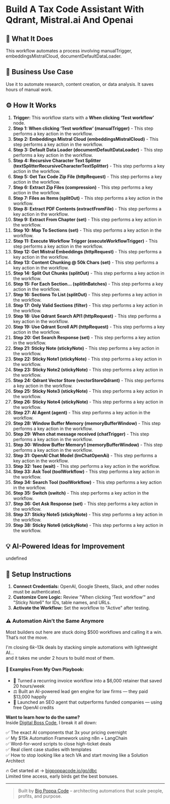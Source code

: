 # Build A Tax Code Assistant With Qdrant, Mistral.ai And Openai

## 🚀 What It Does
This workflow automates a process involving manualTrigger, embeddingsMistralCloud, documentDefaultDataLoader.

## 💼 Business Use Case
Use it to automate research, content creation, or data analysis. It saves hours of manual work.

## ⚙️ How It Works
1.  **Trigger:** This workflow starts with a **When clicking ‘Test workflow’** node.
2. **Step 1: When clicking ‘Test workflow’ (manualTrigger)** - This step performs a key action in the workflow.
3. **Step 2: Embeddings Mistral Cloud (embeddingsMistralCloud)** - This step performs a key action in the workflow.
4. **Step 3: Default Data Loader (documentDefaultDataLoader)** - This step performs a key action in the workflow.
5. **Step 4: Recursive Character Text Splitter (textSplitterRecursiveCharacterTextSplitter)** - This step performs a key action in the workflow.
6. **Step 5: Get Tax Code Zip File (httpRequest)** - This step performs a key action in the workflow.
7. **Step 6: Extract Zip Files (compression)** - This step performs a key action in the workflow.
8. **Step 7: Files as Items (splitOut)** - This step performs a key action in the workflow.
9. **Step 8: Extract PDF Contents (extractFromFile)** - This step performs a key action in the workflow.
10. **Step 9: Extract From Chapter (set)** - This step performs a key action in the workflow.
11. **Step 10: Map To Sections (set)** - This step performs a key action in the workflow.
12. **Step 11: Execute Workflow Trigger (executeWorkflowTrigger)** - This step performs a key action in the workflow.
13. **Step 12: Get Mistral Embeddings (httpRequest)** - This step performs a key action in the workflow.
14. **Step 13: Content Chunking @ 50k Chars (set)** - This step performs a key action in the workflow.
15. **Step 14: Split Out Chunks (splitOut)** - This step performs a key action in the workflow.
16. **Step 15: For Each Section... (splitInBatches)** - This step performs a key action in the workflow.
17. **Step 16: Sections To List (splitOut)** - This step performs a key action in the workflow.
18. **Step 17: Only Valid Sections (filter)** - This step performs a key action in the workflow.
19. **Step 18: Use Qdrant Search API1 (httpRequest)** - This step performs a key action in the workflow.
20. **Step 19: Use Qdrant Scroll API (httpRequest)** - This step performs a key action in the workflow.
21. **Step 20: Get Search Response (set)** - This step performs a key action in the workflow.
22. **Step 21: Sticky Note (stickyNote)** - This step performs a key action in the workflow.
23. **Step 22: Sticky Note1 (stickyNote)** - This step performs a key action in the workflow.
24. **Step 23: Sticky Note2 (stickyNote)** - This step performs a key action in the workflow.
25. **Step 24: Qdrant Vector Store (vectorStoreQdrant)** - This step performs a key action in the workflow.
26. **Step 25: Sticky Note3 (stickyNote)** - This step performs a key action in the workflow.
27. **Step 26: Sticky Note4 (stickyNote)** - This step performs a key action in the workflow.
28. **Step 27: AI Agent (agent)** - This step performs a key action in the workflow.
29. **Step 28: Window Buffer Memory (memoryBufferWindow)** - This step performs a key action in the workflow.
30. **Step 29: When chat message received (chatTrigger)** - This step performs a key action in the workflow.
31. **Step 30: Window Buffer Memory1 (memoryBufferWindow)** - This step performs a key action in the workflow.
32. **Step 31: OpenAI Chat Model (lmChatOpenAi)** - This step performs a key action in the workflow.
33. **Step 32: 1sec (wait)** - This step performs a key action in the workflow.
34. **Step 33: Ask Tool (toolWorkflow)** - This step performs a key action in the workflow.
35. **Step 34: Search Tool (toolWorkflow)** - This step performs a key action in the workflow.
36. **Step 35: Switch (switch)** - This step performs a key action in the workflow.
37. **Step 36: Get Ask Response (set)** - This step performs a key action in the workflow.
38. **Step 37: Sticky Note5 (stickyNote)** - This step performs a key action in the workflow.
39. **Step 38: Sticky Note6 (stickyNote)** - This step performs a key action in the workflow.

## 💡 AI-Powered Ideas for Improvement
undefined

## 🔧 Setup Instructions
1. **Connect Credentials:** OpenAI, Google Sheets, Slack, and other nodes must be authenticated.
2. **Customize Core Logic:** Review "When clicking ‘Test workflow’" and "Sticky Note6" for IDs, table names, and URLs.
3. **Activate the Workflow:** Set the workflow to "Active" after testing.

### ⚠️ Automation Ain’t the Same Anymore

Most builders out here are stuck doing $500 workflows and calling it a win.  
That’s not the move.  

I'm closing $6k–$13k deals by stacking simple automations with lightweight AI...  
and it takes me under 2 hours to build most of them.

#### 🧠 Examples From My Own Playbook:
- 🔁 Turned a recurring invoice workflow into a $6,000 retainer that saved 20 hours/week  
- ⚖️ Built an AI-powered lead gen engine for law firms — they paid $13,000 happily  
- 🚀 Launched an SEO agent that outperforms funded companies — using free OpenAI credits  

**Want to learn how to do the same?**  
Inside [Digital Boss Code](https://bigpoppacode.io/go/dbc), I break it all down:

✅ The exact AI components that 3x your pricing overnight  
✅ My $15k Automation Framework using n8n + LangChain  
✅ Word-for-word scripts to close high-ticket deals  
✅ Real client case studies with templates  
✅ How to stop looking like a tech VA and start moving like a Solution Architect  

🔥 Get started at → [bigpoppacode.io/go/dbc](https://bigpoppacode.io/go/dbc)  
Limited time access, early birds get the best bonuses.

---
> Built by [Big Poppa Code](https://bigpoppacode.io) – architecting automations that scale people, profits, and purpose.
